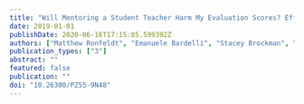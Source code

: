 ```yaml
---
title: "Will Mentoring a Student Teacher Harm My Evaluation Scores? Effects of Serving as a Cooperating Teacher on Evaluation Metrics"
date: 2019-01-01
publishDate: 2020-06-16T17:15:05.599392Z
authors: ["Matthew Ronfeldt", "Emanuele Bardelli", "Stacey Brockman", "Hannah Mullman"]
publication_types: ["3"]
abstract: ""
featured: false
publication: ""
doi: "10.26300/PZ55-9N48"
---
```


